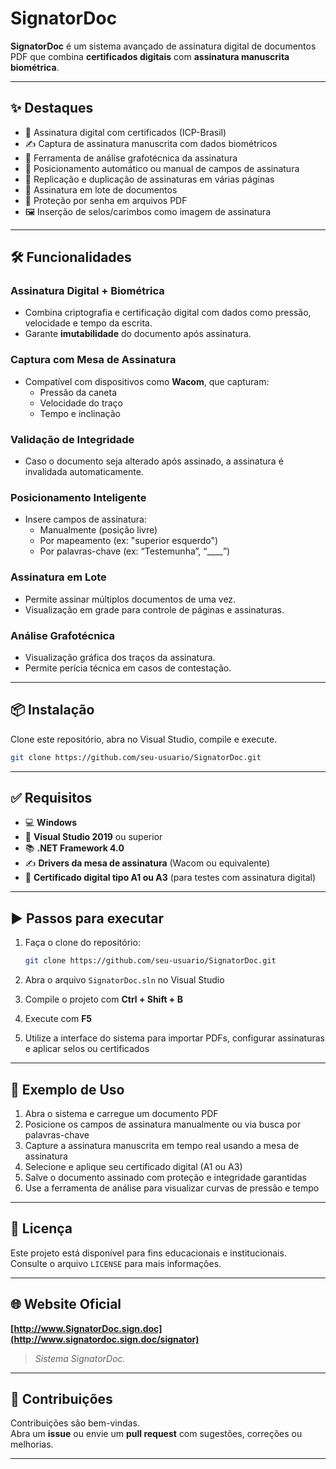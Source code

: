 
# SignatorDoc

**SignatorDoc** é um sistema avançado de assinatura digital de documentos PDF que combina **certificados digitais** com **assinatura manuscrita biométrica**.

---

## ✨ Destaques

- 🔐 Assinatura digital com certificados (ICP-Brasil)
- ✍️ Captura de assinatura manuscrita com dados biométricos
- 🧠 Ferramenta de análise grafotécnica da assinatura
- 📍 Posicionamento automático ou manual de campos de assinatura
- 🔁 Replicação e duplicação de assinaturas em várias páginas
- 📂 Assinatura em lote de documentos
- 🔑 Proteção por senha em arquivos PDF
- 🖼️ Inserção de selos/carimbos como imagem de assinatura

---

## 🛠️ Funcionalidades

### Assinatura Digital + Biométrica
- Combina criptografia e certificação digital com dados como pressão, velocidade e tempo da escrita.
- Garante **imutabilidade** do documento após assinatura.

### Captura com Mesa de Assinatura
- Compatível com dispositivos como **Wacom**, que capturam:
  - Pressão da caneta
  - Velocidade do traço
  - Tempo e inclinação

### Validação de Integridade
- Caso o documento seja alterado após assinado, a assinatura é invalidada automaticamente.

### Posicionamento Inteligente
- Insere campos de assinatura:
  - Manualmente (posição livre)
  - Por mapeamento (ex: "superior esquerdo")
  - Por palavras-chave (ex: “Testemunha”, “____”)

### Assinatura em Lote
- Permite assinar múltiplos documentos de uma vez.
- Visualização em grade para controle de páginas e assinaturas.

### Análise Grafotécnica
- Visualização gráfica dos traços da assinatura.
- Permite perícia técnica em casos de contestação.

---

## 📦 Instalação

Clone este repositório, abra no Visual Studio, compile e execute.

```bash
git clone https://github.com/seu-usuario/SignatorDoc.git
```

---

## ✅ Requisitos

- 💻 **Windows**
- 🧰 **Visual Studio 2019** ou superior
- 📚 **.NET Framework 4.0**
- ✍️ **Drivers da mesa de assinatura** (Wacom ou equivalente)
- 🔐 **Certificado digital tipo A1 ou A3** (para testes com assinatura digital)

---

## ▶️ Passos para executar

1. Faça o clone do repositório:

   ```bash
   git clone https://github.com/seu-usuario/SignatorDoc.git
   ```

2. Abra o arquivo `SignatorDoc.sln` no Visual Studio  
3. Compile o projeto com **Ctrl + Shift + B**  
4. Execute com **F5**  
5. Utilize a interface do sistema para importar PDFs, configurar assinaturas e aplicar selos ou certificados

---

## 🧪 Exemplo de Uso

1. Abra o sistema e carregue um documento PDF  
2. Posicione os campos de assinatura manualmente ou via busca por palavras-chave  
3. Capture a assinatura manuscrita em tempo real usando a mesa de assinatura  
4. Selecione e aplique seu certificado digital (A1 ou A3)  
5. Salve o documento assinado com proteção e integridade garantidas  
6. Use a ferramenta de análise para visualizar curvas de pressão e tempo  

---

## 📜 Licença

Este projeto está disponível para fins educacionais e institucionais.  
Consulte o arquivo `LICENSE` para mais informações.

---

## 🌐 Website Oficial

**[http://www.SignatorDoc.sign.doc](http://www.signatordoc.sign.doc/signator)**  
> *Sistema SignatorDoc.*

---

## 🤝 Contribuições

Contribuições são bem-vindas.  
Abra um **issue** ou envie um **pull request** com sugestões, correções ou melhorias.

---


